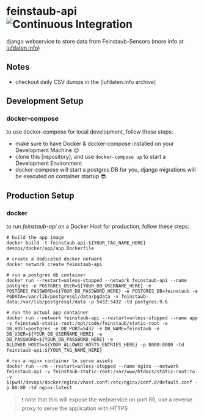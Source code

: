 # feinstaub-api ![Continuous Integration](https://github.com/ahoneiser/feinstaub-api/workflows/Continuous%20Integration/badge.svg)

django webservice to store data from Feinstaub-Sensors (more info at [lufdaten.info])

## Notes

* checkout daily CSV dumps in the [lufdaten.info archive]

## Development Setup

### docker-compose

to use docker-compose for local development, follow these steps:

* make sure to have Docker & docker-compose installed on your Development Machine :wink:
* clone this [repository], and use `docker-compose up` to start a Development Environment
* docker-compose will start a postgres DB for you, django migrations will be executed on container startup :sunglasses:

## Production Setup

### docker

to run *feinstaub-api* on a Docker Host for production, follow these steps:

```
# build the app image
docker build -t feinstaub-api:${YOUR_TAG_NAME_HERE} devops/docker/app/app.Dockerfile

# create a dedicated docker network
docker network create feinstaub-api

# run a postgres db container
docker run --restart=unless-stopped --network feinstaub-api --name postgres -e POSTGRES_USER=${YOUR_DB_USERNAME_HERE} -e POSTGRES_PASSWORD=${YOUR_DB_PASSWORD_HERE} -e POSTGRES_DB=feinstaub -e PGDATA=/var/lib/postgresql/data/pgdata -v feinstaub-data:/var/lib/postgresql/data -p 5432:5432 -td postgres:9.6

# run the actual app container
docker run --network feinstaub-api --restart=unless-stopped --name app -v feinstaub-static-root:/opt/code/feinstaub/static-root -e DB_HOST=postgres -e DB_PORT=5432 -e DB_NAME=feinstaub -e DB_USER=${YOUR_DB_USERNAME_HERE} -e DB_PASSWORD=${YOUR_DB_PASSWORD_HERE} -e ALLOWED_HOSTS=${YOUR_ALLOWED_HOSTS_ENTRIES_HERE} -p 8000:8000 -td feinstaub-api:${YOUR_TAG_NAME_HERE}

# run a nginx container to serve assets
docker run --rm --restart=unless-stopped --name nginx --network feinstaub-api -v feinstaub-static-root:/var/www/htdocs/static-root:ro -v $(pwd)/devops/docker/nginx/vhost.conf:/etc/nginx/conf.d/default.conf -p 80:80 -td nginx:latest
```

> :exclamation: note that this will expose the webservice on port 80, use a reverse proxy to serve the application with HTTPS

[lufdaten.info]: https://luftdaten.info/
[luftdaten.info archive]: http://archive.luftdaten.info/
